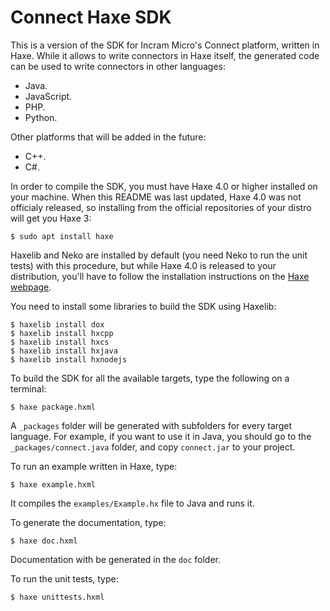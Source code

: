 # Connect Haxe SDK

This is a version of the SDK for Incram Micro's Connect platform, written in Haxe. While it allows to write connectors in Haxe itself, the generated code can be used to write connectors in other languages:

* Java.
* JavaScript.
* PHP.
* Python.

Other platforms that will be added in the future:

* C++.
* C#.

In order to compile the SDK, you must have Haxe 4.0 or higher installed on your machine. When this README was last updated, Haxe 4.0 was not officialy released, so installing from the official repositories of your distro will get you Haxe 3:

```shell script
$ sudo apt install haxe
```

Haxelib and Neko are installed by default (you need Neko to run the unit tests) with this procedure, but while Haxe 4.0 is released to your distribution, you'll have to follow the installation instructions on the [Haxe webpage](https://haxe.org/).

You need to install some libraries to build the SDK using Haxelib:

```shell script
$ haxelib install dox
$ haxelib install hxcpp
$ haxelib install hxcs
$ haxelib install hxjava
$ haxelib install hxnodejs
```

To build the SDK for all the available targets, type the following on a terminal:

```shell script
$ haxe package.hxml
```

A `_packages` folder will be generated with subfolders for every target language. For example, if you want to use it in Java, you should go to the `_packages/connect.java` folder, and copy `connect.jar` to your project.

To run an example written in Haxe, type:

```shell script
$ haxe example.hxml
```

It compiles the `examples/Example.hx` file to Java and runs it.

To generate the documentation, type:

```shell script
$ haxe doc.hxml
```

Documentation with be generated in the `doc` folder.

To run the unit tests, type:

```shell script
$ haxe unittests.hxml
```
